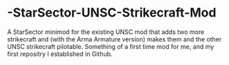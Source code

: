# -StarSector-UNSC-Strikecraft-Mod
A StarSector minimod for the existing UNSC mod that adds two more strikecraft and (with the Arma Armature version) makes them and the other UNSC strikecraft pilotable.
Something of a first time mod for me, and my first repositry I established in Github.
